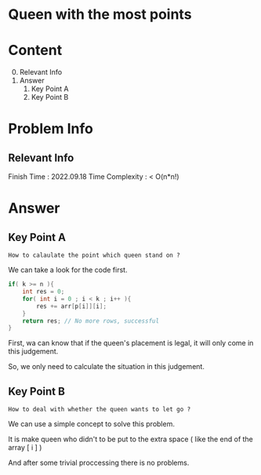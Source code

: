# Queen with the most points

# Content

0. Relevant Info
1. Answer
    1. Key Point A
    2. Key Point B

# Problem Info

## Relevant Info

Finish Time : 2022.09.18
Time Complexity : < O(n*n!)

# Answer

## Key Point A

`How to calaulate the point which queen stand on ?`

We can take a look for the code first.

```cpp
if( k >= n ){
    int res = 0;
    for( int i = 0 ; i < k ; i++ ){
        res += arr[p[i]][i];
    }
    return res; // No more rows, successful
}
```

First, wa can know that if the queen's placement is legal, it will only come in this judgement.

So, we only need to calculate the situation in this judgement.

## Key Point B

`How to deal with whether the queen wants to let go ?`

We can use a simple concept to solve this problem. 

It is make queen who didn't to be put to the extra space ( like the end of the array [ i ] )

And after some trivial proccessing there is no problems.